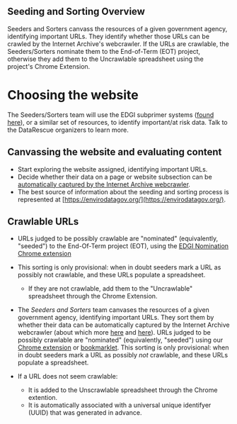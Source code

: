 ## Seeding and Sorting Overview

Seeders and Sorters canvass the resources of a given government agency, identifying important URLs. They identify whether those URLs can be crawled by the Internet Archive's webcrawler. If the URLs are crawlable, the Seeders/Sorters nominate them to the End-of-Term (EOT) project, otherwise they add them to the Uncrawlable spreadsheet using the project's Chrome Extension.

# Choosing the website
The Seeders/Sorters team will use the EDGI subprimer systems ([found here](https://envirodatagov.org/agency-forecasts/)), or a similar set of resources, to identify important/at risk data. Talk to the DataRescue organizers to learn more.

## Canvassing the website and evaluating content
- Start exploring the website assigned, identifying important URLs. 
- Decide whether their data on a page or website subsection can be [automatically captured by the Internet Archive webcrawler](./what-heritrix-does.md).
- The best source of information about the seeding and sorting process is represented at [https://envirodatagov.org/](https://envirodatagov.org/).
 
## Crawlable URLs 
- URLs judged to be possibly crawlable are "nominated" (equivalently, "seeded") to the End-Of-Term project (EOT), using the [EDGI Nomination Chrome extension](https://chrome.google.com/webstore/detail/nominationtool/abjpihafglmijnkkoppbookfkkanklok?hl=en)
 - This sorting is only provisional: when in doubt seeders mark a URL as possibly not crawlable, and these URLs populate a spreadsheet.

   
    - If they are not crawlable, add them to the "Uncrawlable" spreadsheet through the Chrome Extension. 



- The *Seeders and Sorters* team canvases the resources of a given government
  agency, identifying important URLs. They sort them by whether their data
  can be automatically captured by the Internet Archive webcrawler (about which
  more
  [here](https://docs.google.com/document/d/1PeWefW2toThs-Pbw0CMv2us7wxQI0gRrP1LGuwMp_UQ/edit)
  and
  [here](https://docs.google.com/document/d/1qpuNCmBmu4KcsS_hE2srewcCiP4f9P5cCyDfHmsSAVU/edit)).
  URLs judged to be possibly crawlable are "nominated" (equivalently, "seeded")
  using our
  [Chrome extension](https://chrome.google.com/webstore/detail/nominationtool/abjpihafglmijnkkoppbookfkkanklok)
  or
  [bookmarklet](http://digital2.library.unt.edu/nomination/eth2016/about/).
  This sorting is only provisional: when in doubt seeders mark a URL as possibly
  *not* crawlable, and these URLs populate a spreadsheet.
  
- If a URL does not seem crawlable:
  - It is added to the Unscrawlable spreadsheet through the Chrome extention.
  - It is automatically associated with a universal unique identifyer (UUID) that was generated in advance. 
